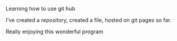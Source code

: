 Learning how to use git hub

I've created a repository, created a file, hosted on git pages so far.

Really enjoying this wonderful program
